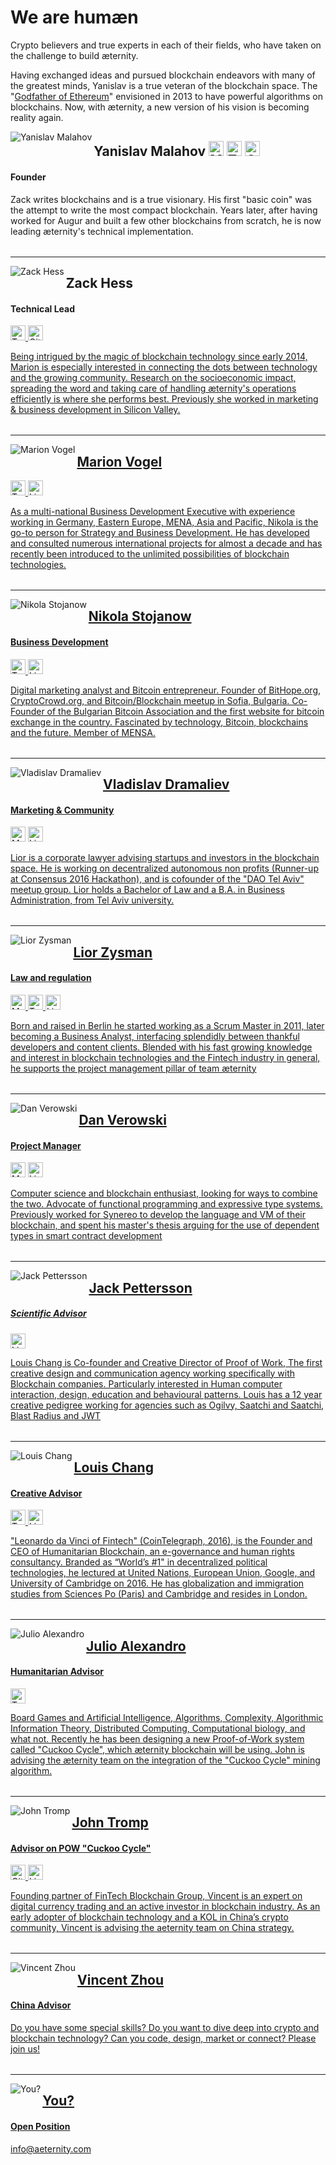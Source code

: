 # We are humæn

Crypto believers and true experts in each of their fields, who have taken on the challenge to build æternity.

Having exchanged ideas and pursued blockchain endeavors with many of the greatest minds, Yanislav is a true veteran of the blockchain space. The "<a href="https://medium.com/@yanislav/king-of-bitcoin-godfather-of-ethereum-a9af9ecf56d5" target="_blank">Godfather of Ethereum</a>" envisioned in 2013 to have powerful algorithms on blockchains. Now, with æternity, a new version of his vision is becoming reality again.

<img align="left" src="http://www.aeternity.com/user/pages/01.home/_10.team/yanislav.jpg" alt="Yanislav Malahov">

## Yanislav Malahov <a target="_blank" href="https://medium.com/@yanislav"><img alt="Medium" src="https://image.flaticon.com/icons/png/512/174/174858.png" height="24" /></a> <a target="_blank" href="https://twitter.com/@noyyy"><img alt="Twitter" src="https://cdn1.iconfinder.com/data/icons/logotypes/32/twitter-128.png" height="24" /></a> <a target="_blank" href="https://github.com/keypair"><img alt="Github" src="https://image.flaticon.com/icons/svg/25/25231.svg" height="24" /></a>
#### Founder

Zack writes blockchains and is a true visionary. His first "basic coin" was the attempt to write the most compact blockchain.
Years later, after having worked for Augur and built a few other blockchains from scratch, he is now leading æternity's technical implementation.
<table></table>

***
<img align="left" src="http://www.aeternity.com/user/pages/01.home/_10.team/zack.png" alt="Zack Hess" />

## Zack Hess
#### Technical Lead
<a target="_blank" href="https://twitter.com/zack_bitcoin"><img alt="Twitter" src="https://cdn1.iconfinder.com/data/icons/logotypes/32/twitter-128.png" height="24" />
</a> <a target="_blank" href="https://github.com/zack-bitcoin"><img alt="Github" src="https://image.flaticon.com/icons/svg/25/25231.svg" height="24" />

Being intrigued by the magic of blockchain technology since early 2014, Marion is especially interested in connecting the dots between technology and the growing community. Research on the socioeconomic impact, spreading the word and taking care of handling æternity's operations efficiently is where she performs best. Previously she worked in marketing &amp; business development in Silicon Valley.
<table></table>

***
<img align="left" src="http://www.aeternity.com/user/pages/01.home/_10.team/marion.png" alt="Marion Vogel" />

## Marion Vogel
<a target="_blank" href="https://twitter.com/marionmiaume"><img alt="Twitter" src="https://cdn1.iconfinder.com/data/icons/logotypes/32/twitter-128.png" height="24" />
<a target="_blank" href="https://www.linkedin.com/in/marionvogel/"><img alt="Linkedin" src="https://cdn4.iconfinder.com/data/icons/social-media-free-13/32/Linkedin_social_media_logo-128.png" height="24" />

As a multi-national Business Development Executive with experience working in Germany, Eastern Europe, MENA, Asia and Pacific, Nikola is the go-to person for Strategy and Business Development. He has developed and consulted numerous international projects for almost a decade and has recently been introduced to the unlimited possibilities of blockchain technologies.
<table></table>

***

<img align="left" src="http://www.aeternity.com/user/pages/01.home/_10.team/nikola.png" alt="Nikola Stojanow">

## Nikola Stojanow
#### Business Development
<a target="_blank" href="https://twitter.com/ae_nikola"><img alt="Twitter" src="https://cdn1.iconfinder.com/data/icons/logotypes/32/twitter-128.png" height="24" />
<a target="_blank" href="https://www.linkedin.com/in/nikola-stojanow-46478518?trk=nav_responsive_tab_profile"><img alt="Linkedin" src="https://cdn4.iconfinder.com/data/icons/social-media-free-13/32/Linkedin_social_media_logo-128.png" height="24" />


Digital marketing analyst and Bitcoin entrepreneur. Founder of BitHope.org, CryptoCrowd.org, and Bitcoin/Blockchain meetup in Sofia, Bulgaria. Co-Founder of the Bulgarian Bitcoin Association and the first website for bitcoin exchange in the country. Fascinated by technology, Bitcoin, blockchains and the future. Member of MENSA.
<table></table>

***

 <img align="left" src="http://www.aeternity.com/user/pages/01.home/_10.team/vlad.png" alt="Vladislav Dramaliev">

## Vladislav Dramaliev
#### Marketing & Community
<a target="_blank" href="https://medium.com/@BitHope.org"><img alt="Medium" src="https://image.flaticon.com/icons/png/512/174/174858.png" height="24" /></a>
<a target="_blank" href="https://www.linkedin.com/in/dramaliev/"><img alt="Linkedin" src="https://cdn4.iconfinder.com/data/icons/social-media-free-13/32/Linkedin_social_media_logo-128.png" height="24" />


Lior is a corporate lawyer advising startups and investors in the blockchain space.
He is working on decentralized autonomous non profits (Runner-up at Consensus 2016 Hackathon), and is cofounder of the "DAO Tel Aviv" meetup group. Lior holds a Bachelor of Law and a B.A. in Business Administration, from Tel Aviv university.
<table></table>

***

 <img align="left" src="http://www.aeternity.com/user/pages/01.home/_10.team/lior.png" alt="Lior Zysman">

## Lior Zysman
#### Law and regulation
<a target="_blank" href="https://medium.com/@zysman"><img alt="Medium" src="https://image.flaticon.com/icons/png/512/174/174858.png" height="24" />
<a target="_blank" href="https://twitter.com/zysman"><img alt="Twitter" src="https://cdn1.iconfinder.com/data/icons/logotypes/32/twitter-128.png" height="24" />
<a target="_blank" href="https://www.linkedin.com/in/lior-zysman-2977963"><img alt="Linkedin" src="https://cdn4.iconfinder.com/data/icons/social-media-free-13/32/Linkedin_social_media_logo-128.png" height="24" />

Born and raised in Berlin he started working as a Scrum Master in 2011, later becoming a Business Analyst, interfacing splendidly between thankful developers and content clients.
Blended with his fast growing knowledge and interest in blockchain technologies and the Fintech industry in general, he supports the project management pillar of team æternity
<table></table>

***

 <img align="left" src="http://www.aeternity.com/user/pages/01.home/_10.team/dan.png" alt="Dan Verowski">

## Dan Verowski
#### Project Manager
<a target="_blank" href="https://medium.com/@DanMercurius"><img alt="Medium" src="https://image.flaticon.com/icons/png/512/174/174858.png" height="24" /></a>
<a target="_blank" href="https://www.linkedin.com/in/dan-verowski-89120511/"><img alt="Linkedin" src="https://cdn4.iconfinder.com/data/icons/social-media-free-13/32/Linkedin_social_media_logo-128.png" height="24" />

Computer science and blockchain enthusiast, looking for ways to combine the two. Advocate of functional programming and expressive type systems. Previously worked for Synereo to develop the language and VM of their blockchain, and spent his master's thesis arguing for the use of dependent types in smart contract development
<table></table>

***

 <img align="left" src="http://www.aeternity.com/user/pages/01.home/_10.team/jack.png" alt="Jack Pettersson">

## Jack Pettersson
##### Scientific Advisor
<a target="_blank" href="https://www.linkedin.com/in/jackpettersson/"><img alt="Linkedin" src="https://cdn4.iconfinder.com/data/icons/social-media-free-13/32/Linkedin_social_media_logo-128.png" height="24" />

Louis Chang is Co-founder and Creative Director of Proof of Work, The first creative design and communication agency working specifically with Blockchain companies.
Particularly interested in Human computer interaction, design, education and behavioural patterns. Louis has a 12 year creative pedigree working for agencies such as Ogilvy, Saatchi and Saatchi, Blast Radius and JWT
<table></table>

***

 <img align="left" src="http://www.aeternity.com/user/pages/01.home/_10.team/louis.png" alt="Louis Chang">

## Louis Chang
#### Creative Advisor
<a target="_blank" href="https://twitter.com/louissschang"><img alt="Twitter" src="https://cdn1.iconfinder.com/data/icons/logotypes/32/twitter-128.png" height="24" />
<a target="_blank" href="https://uk.linkedin.com/in/louisc"><img alt="Linkedin" src="https://cdn4.iconfinder.com/data/icons/social-media-free-13/32/Linkedin_social_media_logo-128.png" height="24" />

"Leonardo da Vinci of Fintech" (CoinTelegraph, 2016), is the Founder and CEO of Humanitarian Blockchain, an e-governance and human rights consultancy. Branded as “World’s #1" in decentralized political technologies, he lectured at United Nations, European Union, Google, and University of Cambridge on 2016. He has globalization and immigration studies from Sciences Po (Paris) and Cambridge and resides in London.
<table></table>

***

 <img align="left" src="http://www.aeternity.com/user/pages/01.home/_10.team/julio.png" alt="Julio Alexandro">

## Julio Alexandro
#### Humanitarian Advisor
<a target="_blank" href="https://twitter.com/julioalexo?lang=de"><img alt="Twitter" src="https://cdn1.iconfinder.com/data/icons/logotypes/32/twitter-128.png" height="24" />

Board Games and Artificial Intelligence, Algorithms, Complexity, Algorithmic Information Theory, Distributed Computing, Computational biology, and what not.
Recently he has been designing a new Proof-of-Work system called "Cuckoo Cycle", which æternity blockchain will be using. John is advising the æternity team on the integration of the "Cuckoo Cycle" mining algorithm.
<table></table>

***

 <img align="left" src="http://www.aeternity.com/user/pages/01.home/_10.team/john.png" alt="John Tromp">

## John Tromp
#### Advisor on POW "Cuckoo Cycle"
</a> <a target="_blank" href="https://tromp.github.io/"><img alt="Github" src="https://image.flaticon.com/icons/svg/25/25231.svg" height="24" />
<a target="_blank" href="www.linkedin.com/in/john-tromp-b1601b8/"><img alt="Linkedin" src="https://cdn4.iconfinder.com/data/icons/social-media-free-13/32/Linkedin_social_media_logo-128.png" height="24" />

Founding partner of FinTech Blockchain Group, Vincent is an expert on digital currency trading and an active investor in blockchain industry. As an early adopter of blockchain technology and a KOL in China’s crypto community, Vincent is advising the aeternity team on China strategy.
<table></table>

***
 <img align="left" src="http://www.aeternity.com/user/pages/01.home/_10.team/vincent.png" alt="Vincent Zhou">

## Vincent Zhou
#### China Advisor

Do you have some special skills? Do you want to dive deep into crypto and blockchain technology? Can you code, design, market or connect? Please join us!
<table></table>

***

 <img align="left" src="http://www.aeternity.com/user/pages/01.home/_10.team/you.png" alt="You?">

## You?
#### Open Position
info@aeternity.com